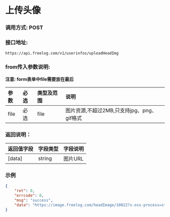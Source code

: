 # 上传头像

### 调用方式: POST

### 接口地址:

```
https://api.freelog.com/v1/userinfos/uploadHeadImg
```

### from传入参数说明:

**注意: form表单中file需要放在最后**

| 参数 | 必选 | 类型及范围 | 说明 |
| :--- | :--- | :--- | :--- |
|file|必选|file|图片资源,不超过2MB,只支持jpg、png、gif格式|

### 返回说明：

| 返回值字段 | 字段类型 | 字段说明 |
| :--- | :--- | :--- |
| [data] | string | 图片URL|

### 示例

```json
{
    "ret": 0,
    "errcode": 0,
    "msg": "success",
    "data": "https://image.freelog.com/headImage/10022?x-oss-process=style/head-image"
}
```
